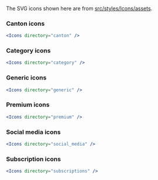 The SVG icons shown here are from [src/styles/Icons/assets](https://github.com/tutti-ch/react-styleguide/tree/master/src/styles/Icons/assets "Link to react-styleguide github repo").

### Canton icons

```jsx noeditor
<Icons directory="canton" />
```

### Category icons

```jsx noeditor
<Icons directory="category" />
```

### Generic icons

```jsx noeditor
<Icons directory="generic" />
```

### Premium icons

```jsx noeditor
<Icons directory="premium" />
```


### Social media icons

```jsx noeditor
<Icons directory="social_media" />
```

### Subscription icons

```jsx noeditor
<Icons directory="subscriptions" />
```